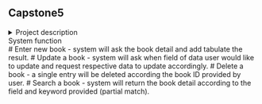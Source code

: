 ## Capstone5

<details>
<summary>Project description</summary>
This is a project to create a system for bookstore to view the book inventory and manage any inventory change as a book keeper.
  - system using through console.
  - using SQL (sqlite3) to store all book detail.
</details>

<detail>
<summary>System function</summary>
# Enter new book
  - system will ask the book detail and add tabulate the result.
# Update a book
  - system will ask when field of data user would like to update and request respective data to update accordingly.
# Delete a book
  - a single entry will be deleted according the book ID provided by user.
# Search a book
  - system will return the book detail according to the field and keyword provided (partial match).
</details>
